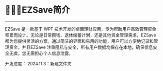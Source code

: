 # 💁🏼‍♂EZSave简介

---

EZSave 是一款基于 WPF 技术开发的桌面理财应用，专为帮助用户高效管理资金积累而设计。无论是日常攒钱、退休储蓄计划，还是其他资金管理需求，EZSave 都为您提供灵活的方案。通过简洁的界面和易用的功能，用户可以方便地记录和管理资金，并且EZSave 注重隐私与安全，所有用户数据均保存在本地，确保信息安全无虞，您无需担心个人信息泄露。


开发进度：
2024.11.3：新建文件夹
